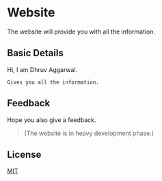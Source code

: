 # Website

The website will provide you with all the information.

## Basic Details 

Hi, I am Dhruv Aggarwal.

```
Gives you all the information.
````
## Feedback

Hope you also give a feedback.


>(The website is in heavy development phase.)

## License
[MIT](https://github.com/dA505819/dA505819.github.io/blob/master/LICENSE)

